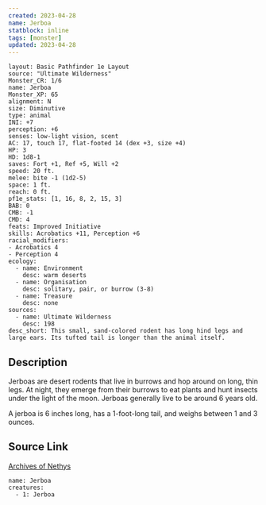 ```yaml
---
created: 2023-04-28
name: Jerboa
statblock: inline
tags: [monster]
updated: 2023-04-28
---
```

```statblock
layout: Basic Pathfinder 1e Layout
source: "Ultimate Wilderness"
Monster_CR: 1/6
name: Jerboa
Monster_XP: 65
alignment: N
size: Diminutive
type: animal
INI: +7
perception: +6
senses: low-light vision, scent
AC: 17, touch 17, flat-footed 14 (dex +3, size +4)
HP: 3
HD: 1d8-1
saves: Fort +1, Ref +5, Will +2
speed: 20 ft.
melee: bite -1 (1d2-5)
space: 1 ft.
reach: 0 ft.
pf1e_stats: [1, 16, 8, 2, 15, 3]
BAB: 0
CMB: -1
CMD: 4
feats: Improved Initiative
skills: Acrobatics +11, Perception +6
racial_modifiers:
- Acrobatics 4
- Perception 4
ecology:
  - name: Environment
    desc: warm deserts
  - name: Organisation
    desc: solitary, pair, or burrow (3-8)
  - name: Treasure
    desc: none
sources:
  - name: Ultimate Wilderness
    desc: 198
desc_short: This small, sand-colored rodent has long hind legs and large ears. Its tufted tail is longer than the animal itself.
```
## Description
Jerboas are desert rodents that live in burrows and hop around on long, thin legs. At night, they emerge from their burrows to eat plants and hunt insects under the light of the moon. Jerboas generally live to be around 6 years old.

A jerboa is 6 inches long, has a 1-foot-long tail, and weighs between 1 and 3 ounces.
## Source Link
[Archives of Nethys](https://aonprd.com/MonsterDisplay.aspx?ItemName=Jerboa)
```encounter-table
name: Jerboa
creatures:
  - 1: Jerboa
```

